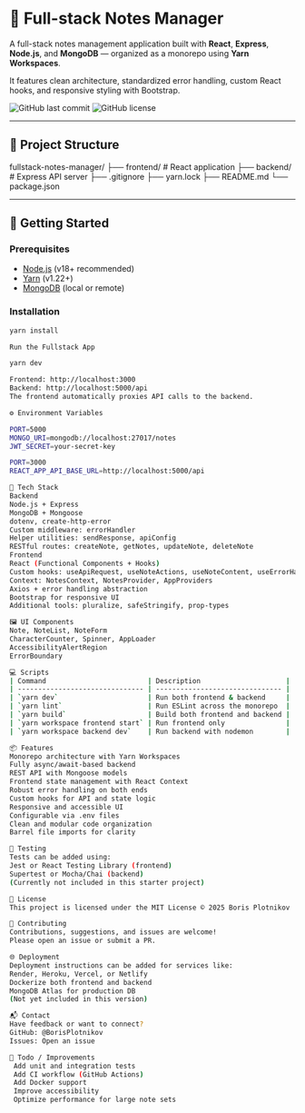 # 📝 Full-stack Notes Manager

A full-stack notes management application built with **React**, **Express**, **Node.js**, and **MongoDB** — organized as a monorepo using **Yarn Workspaces**.

It features clean architecture, standardized error handling, custom React hooks, and responsive styling with Bootstrap.

![GitHub last commit](https://img.shields.io/github/last-commit/BorisPlotnikov/fullstack-notes-manager)
![GitHub license](https://img.shields.io/github/license/BorisPlotnikov/fullstack-notes-manager)

---

## 📁 Project Structure

fullstack-notes-manager/
├── frontend/ # React application
├── backend/ # Express API server
├── .gitignore
├── yarn.lock
├── README.md
└── package.json


---

## 🚀 Getting Started

### Prerequisites

- [Node.js](https://nodejs.org/) (v18+ recommended)
- [Yarn](https://classic.yarnpkg.com/) (v1.22+)
- [MongoDB](https://www.mongodb.com/) (local or remote)

### Installation

```bash
yarn install

Run the Fullstack App

yarn dev

Frontend: http://localhost:3000
Backend: http://localhost:5000/api
The frontend automatically proxies API calls to the backend.

⚙️ Environment Variables

PORT=5000
MONGO_URI=mongodb://localhost:27017/notes
JWT_SECRET=your-secret-key

PORT=3000
REACT_APP_API_BASE_URL=http://localhost:5000/api

🧠 Tech Stack
Backend
Node.js + Express
MongoDB + Mongoose
dotenv, create-http-error
Custom middleware: errorHandler
Helper utilities: sendResponse, apiConfig
RESTful routes: createNote, getNotes, updateNote, deleteNote
Frontend
React (Functional Components + Hooks)
Custom hooks: useApiRequest, useNoteActions, useNoteContent, useErrorHandler
Context: NotesContext, NotesProvider, AppProviders
Axios + error handling abstraction
Bootstrap for responsive UI
Additional tools: pluralize, safeStringify, prop-types

🖼️ UI Components
Note, NoteList, NoteForm
CharacterCounter, Spinner, AppLoader
AccessibilityAlertRegion
ErrorBoundary

💻 Scripts
| Command                         | Description                     |
| ------------------------------- | ------------------------------- |
| `yarn dev`                      | Run both frontend & backend     |
| `yarn lint`                     | Run ESLint across the monorepo  |
| `yarn build`                    | Build both frontend and backend |
| `yarn workspace frontend start` | Run frontend only               |
| `yarn workspace backend dev`    | Run backend with nodemon        |

📦 Features
Monorepo architecture with Yarn Workspaces
Fully async/await-based backend
REST API with Mongoose models
Frontend state management with React Context
Robust error handling on both ends
Custom hooks for API and state logic
Responsive and accessible UI
Configurable via .env files
Clean and modular code organization
Barrel file imports for clarity

🧪 Testing
Tests can be added using:
Jest or React Testing Library (frontend)
Supertest or Mocha/Chai (backend)
(Currently not included in this starter project)

📄 License
This project is licensed under the MIT License © 2025 Boris Plotnikov

🤝 Contributing
Contributions, suggestions, and issues are welcome!
Please open an issue or submit a PR.

🌐 Deployment
Deployment instructions can be added for services like:
Render, Heroku, Vercel, or Netlify
Dockerize both frontend and backend
MongoDB Atlas for production DB
(Not yet included in this version)

📬 Contact
Have feedback or want to connect?
GitHub: @BorisPlotnikov
Issues: Open an issue

🧹 Todo / Improvements
 Add unit and integration tests
 Add CI workflow (GitHub Actions)
 Add Docker support
 Improve accessibility
 Optimize performance for large note sets